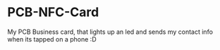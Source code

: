# PCB-NFC-Card
My PCB Business card, that lights up an led and sends my contact info when its tapped on a phone :D
